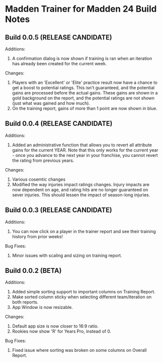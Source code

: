 # Madden Trainer for Madden 24 Build Notes

## Build 0.0.5 (RELEASE CANDIDATE)

Additions:
1. A confirmation dialog is now shown if training is ran when an iteration has already been created for the current week.

Changes:
1. Players with an 'Excellent' or 'Elite' practice result now have a chance to get a boost to potential ratings.  This isn't guaranteed, and the potential gains are processed before the actual gains. These gains are shown in a gold background on the report, and the potential ratings are not shown (just what was gained and how much).
2. On the training report, gains of more than 1 point are now shown in blue.


## Build 0.0.4 (RELEASE CANDIDATE)

Additions:
1. Added an administrative function that allows you to revert all attribute gains for the current YEAR. Note that this only works for the current year - once you advance to the next year in your franchise, you cannot revert the rating from previous years.

Changes:
1. Various cosemtic changes
2. Modified the way injuries impact ratings changes.  Injury impacts are now dependent on age, and rating hits are no longer guaranteed on sever injuries. This should lessen the impact of season-long injuries.

## Build 0.0.3 (RELEASE CANDIDATE)

Additions:
1. You can now click on a player in the trainer report and see their training history from prior weeks!

Bug Fixes:
1. Minor issues with scaling and sizing on training report.

## Build 0.0.2 (BETA)

Additions:
1. Added simple sorting support to important columns on Training Report.
2. Make sorted column sticky when selecting different team/iteration on both reports.
3. App Window is now resizable.

Changes:
1. Default app size is now closer to 16:9 ratio.
2. Rookies now show 'R' for Years Pro, instead of 0.

Bug Fixes:
1. Fixed issue where sorting was broken on some columns on Overall Report.

